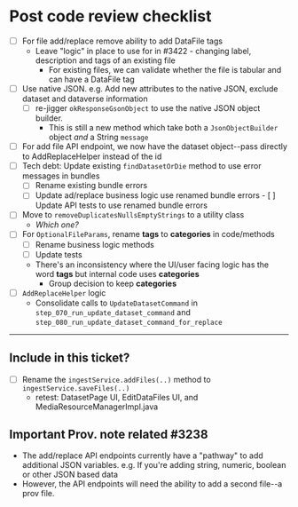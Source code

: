 # Post code review checklist

- [ ] For file add/replace remove ability to add DataFile tags
  - Leave "logic" in place to use for in #3422 - changing label, description and tags of an existing file
    - For existing files, we can validate whether the file is tabular and can have a DataFile tag
- [ ] Use native JSON.  e.g. Add new attributes to the native JSON, exclude dataset and dataverse information
  - [ ] re-jigger ```okResponseGsonObject``` to use the native JSON object builder.  
    - This is still a new method which take both a ```JsonObjectBuilder``` object _and_ a String ```message```
- [ ] For add file API endpoint, we now have the dataset object--pass directly to AddReplaceHelper instead of the id
- [ ] Tech debt: Update existing ```findDatasetOrDie``` method to use error messages in bundles
  - [ ] Rename existing bundle errors
  - [ ] Update ad/replace business logic use renamed bundle errors  - [ ] Update API tests to use renamed bundle errors
- [ ] Move to ```removeDuplicatesNullsEmptyStrings``` to a utility class
  - _Which one?_
- [ ] For ```OptionalFileParams```, rename **tags** to **categories** in code/methods
  - [ ] Rename business logic methods
  - [ ] Update tests
  - There's an inconsistency where the UI/user facing logic has the word **tags** but internal code uses **categories**
     - Group decision to keep **categories**
- [ ] ```AddReplaceHelper``` logic  
   - Consolidate calls to ```UpdateDatasetCommand``` in ```step_070_run_update_dataset_command``` and ```step_080_run_update_dataset_command_for_replace```

---

## Include in this ticket?

- [ ] Rename the ```ingestService.addFiles(..)``` method to ```ingestService.saveFiles(..)```
  - retest: DatasetPage UI, EditDataFiles UI, and MediaResourceManagerImpl.java

## Important Prov. note related #3238

- The add/replace API endpoints currently have a "pathway" to add additional JSON variables.  e.g. If you're adding string, numeric, boolean or other JSON based data
- However, the API endpoints will need the ability to add a second file--a prov file.
